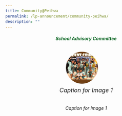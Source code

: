 ```yaml
---
title: Community@Peihwa
permalink: /lp-announcement/community-peihwa/
description: ""
---
```

<h5 style="color:#0B6623; text-align:center;">School Advisory Committee</h5>

<div style="display: flex; justify-content: center;align-items: center; flex-wrap: wrap;margin-bottom: 20px;" class="image-container">
	<div>
    <div style="width: 100px;height: 100px;border-radius: 50%;overflow: hidden;margin: 10px 15px 10px 20px" class="circle-image">
			<img style="object-fit: cover;width: 100%;height: 100%;" alt="Image 1" src="/images/AlbumStudCounsellor3.jpeg"></div>
      <div style="text-align: center;
      margin-bottom: 20px;" class="caption-container">
			<h6 style="margin-top: 10px;font-size:18px; font-style: italic;" class="caption">Caption for Image 1</h6>
        <p style="margin-top:-5px;
      font-style: italic;" class="caption">Caption for Image 1</p>
      </div>
    </div></div>